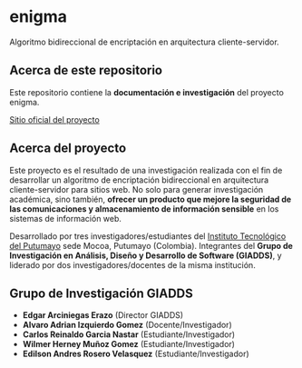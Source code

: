 # enigma
Algoritmo bidireccional de encriptación en arquitectura cliente-servidor.

## Acerca de este repositorio
Este repositorio contiene la **documentación e investigación** del proyecto enigma.

[Sitio oficial del proyecto](https://andrewrosvel.github.io/enigma/ "Proyecto Enigma")

## Acerca del proyecto
Este proyecto es el resultado de una investigación realizada con el fin de desarrollar un algoritmo de encriptación bidireccional en arquitectura cliente-servidor para sitios web.
No solo para generar investigación académica, sino también, **ofrecer un producto que mejore la seguridad de las comunicaciones y almacenamiento de información sensible** en los sistemas de información web.

Desarrollado por tres investigadores/estudiantes del [Instituto Tecnológico del Putumayo](http://www.itp.edu.co/ "Sitio ITP") sede Mocoa, Putumayo (Colombia). Integrantes del **Grupo de Investigación en Análisis, Diseño y Desarrollo de Software (GIADDS)**, y liderado por dos investigadores/docentes de la misma institución.

## Grupo de Investigación GIADDS
* __Edgar Arciniegas Erazo__ (Director GIADDS)
* __Alvaro Adrian Izquierdo Gomez__ (Docente/Investigador)
* __Carlos Reinaldo Garcia Nastar__ (Estudiante/Investigador)
* __Wilmer Herney Muñoz Gomez__ (Estudiante/Investigador)
* __Edilson Andres Rosero Velasquez__ (Estudiante/Investigador)
